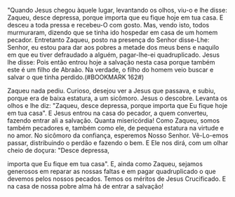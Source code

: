 
"Quando Jesus chegou àquele lugar, levantando os olhos, viu-o e lhe disse: Zaqueu, desce depressa, porque importa que eu fique hoje em tua casa. E desceu a toda pressa e recebeu-O com gosto. Mas, vendo isto, todos murmuraram, dizendo que se tinha ido hospedar em casa de um homem pecador. Entretanto Zaqueu, posto na presença do Senhor disse-Lhe: Senhor, eu estou para dar aos pobres a metade dos meus bens e naquilo em que eu tiver defraudado a alguém, pagar-lhe-ei quadruplicado. Jesus lhe disse: Pois então entrou hoje a salvação nesta casa porque também este é um filho de Abraão. Na verdade, o filho do homem veio buscar e salvar o que tinha perdido.(#BOOKMARK 162#)

Zaqueu nada pediu. Curioso, desejou ver a Jesus que passava, e subiu, porque era de baixa estatura, a um sicômoro. Jesus o descobre. Levanta os olhos e lhe diz: "Zaqueu, desce depressa, porque importa que Eu fique hoje em tua casa". E Jesus entrou na casa do pecador, a quem converteu, fazendo entrar ali a salvação. Quanta misericórdia! Como Zaqueu, somos também pecadores e, também como ele, de pequena estatura na virtude e no amor. No sicômoro da confiança, esperemos Nosso Senhor. Vê-Lo-emos passar, distribuindo o perdão e fazendo o bem. E Ele nos dirá, com um olhar cheio de doçura: "Desce depressa,

importa que Eu fique em tua casa". E, ainda como Zaqueu, sejamos generosos em reparar as nossas faltas e em pagar quadruplicado o que devemos pelos nossos pecados. Temos os méritos de Jesus Crucificado. E na casa de nossa pobre alma há de entrar a salvação!

